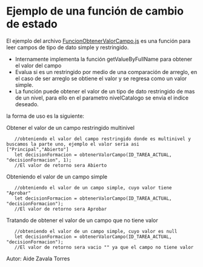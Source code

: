 # Ejemplo de una función de cambio de estado

El ejemplo del archivo [FuncionObtenerValorCampo.js](FuncionObtenerValorCampo.js) es una función para leer campos de tipo de dato simple y restringido.

* Internamente implementa la función getValueByFullName para obtener el valor del campo
* Evalua si es un restringido por medio de una comparación de arreglo, en el caso de ser arreglo se obtiene el valor y se regresa como un valor simple.
* La función puede obtener el valor de un tipo de dato restringido de mas de un nivel, para ello en el parametro nivelCatalogo se envia el indice deseado.

la forma de uso es la siguiente:

Obtener el valor de un campo restringido multinivel
```
   //obteniendo el valor del campo restringido donde es multinivel y buscamos la parte uno, ejemplo el valor seria asi ["Principal","Abierto"]
   let decisionFormacion = obtenerValorCampo(ID_TAREA_ACTUAL, "decisionFormacion", 1);
   //El valor de retorno sera Abierto

```

Obteniendo el valor de un campo simple
```
   //obteniendo el valor de un campo simple, cuyo valor tiene "Aprobar"
   let decisionFormacion = obtenerValorCampo(ID_TAREA_ACTUAL, "decisionFormacion");
   //El valor de retorno sera Aprobar
```

Tratando de obtener el valor de un campo que no tiene valor
```
   //obteniendo el valor de un campo simple, cuyo valor es null
   let decisionFormacion = obtenerValorCampo(ID_TAREA_ACTUAL, "decisionFormacion");
   //El valor de retorno sera vacio "" ya que el campo no tiene valor
```

Autor: Aide Zavala Torres